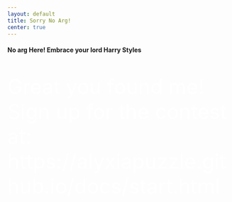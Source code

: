 ```yaml
---
layout: default
title: Sorry No Arg!
center: true
---
```

#### No arg Here! Embrace your lord Harry Styles

<p style="color:white;font-size:46px;">Great you found me! Sign up for the contest at: https://alyxiapuzzle.github.io/docs/start.html </p>
